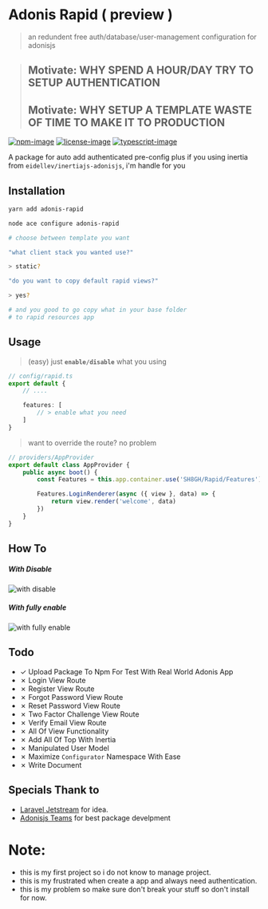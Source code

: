 # Adonis Rapid ( preview )
> an redundent free auth/database/user-management configuration for adonisjs

> ## Motivate: WHY SPEND A HOUR/DAY TRY TO SETUP AUTHENTICATION
> ## Motivate: WHY SETUP A TEMPLATE WASTE OF TIME TO MAKE IT TO PRODUCTION

[![npm-image]][npm-url] [![license-image]][license-url] [![typescript-image]][typescript-url]

A package for auto add authenticated pre-config plus if you using inertia from `eidellev/inertiajs-adonisjs`, i'm handle for you

## Installation

```bash
yarn add adonis-rapid

node ace configure adonis-rapid

# choose between template you want

"what client stack you wanted use?"

> static?

"do you want to copy default rapid views?"

> yes?

# and you good to go copy what in your base folder
# to rapid resources app

```

## Usage

> (easy) just **`enable/disable`** what you using

```ts
// config/rapid.ts
export default {
    // ....

    features: [
        // > enable what you need
    ]
}
```

> want to override the route? no problem

```ts
// providers/AppProvider
export default class AppProvider {
    public async boot() {
        const Features = this.app.container.use('SH8GH/Rapid/Features')

        Features.LoginRenderer(async ({ view }, data) => {
            return view.render('welcome', data)
        })
    }
}


```
## How To

##### With Disable
![with disable](https://raw.githubusercontent.com/SH8GH/adonis-rapid/dev-cjs/image/disable-something.png)

##### With fully enable
![with fully enable](https://raw.githubusercontent.com/SH8GH/adonis-rapid/dev-cjs/image/fully-enable.png)

## Todo
- &check; Upload Package To Npm For Test With Real World Adonis App
- &cross; Login View Route
- &cross; Register View Route
- &cross; Forgot Password View Route
- &cross; Reset Password View Route
- &cross; Two Factor Challenge View Route
- &cross; Verify Email View Route
- &cross; All Of View Functionality
- &cross; Add All Of Top With Inertia
- &cross; Manipulated User Model
- &cross; Maximize `Configurator` Namespace With Ease
- &cross; Write Document

## Specials Thank to

- [Laravel Jetstream](https://jetstream.laravel.com/) for idea.
- [Adonisjs Teams](https://adonisjs.com/) for best package develpment

# Note: 
- this is my first project so i do not know to manage project.
- this is my frustrated when create a app and always need authentication.
- this is my problem so make sure don't break your stuff so don't install for now.


[npm-image]: https://img.shields.io/npm/v/adonis-rapid.svg?style=for-the-badge&logo=npm
[npm-url]: https://npmjs.org/package/adonis-rapid "npm"

[license-image]: https://img.shields.io/npm/l/adonis-rapid?color=blueviolet&style=for-the-badge
[license-url]: LICENSE.md "license"

[typescript-image]: https://img.shields.io/badge/Typescript-294E80.svg?style=for-the-badge&logo=typescript
[typescript-url]:  "typescript"
